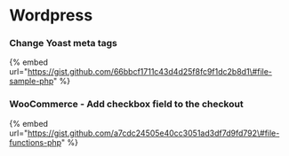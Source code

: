 # Wordpress

###  **Change Yoast meta tags**

{% embed url="https://gist.github.com/66bbcf1711c43d4d25f8fc9f1dc2b8d1\#file-sample-php" %}

### WooCommerce - Add checkbox field to the checkout

{% embed url="https://gist.github.com/a7cdc24505e40cc3051ad3df7d9fd792\#file-functions-php" %}




